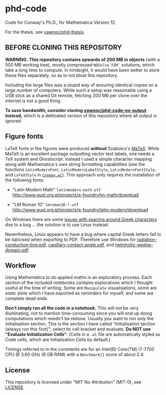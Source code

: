 # phd-code


Code for Conway's Ph.D., for Mathematica Version 12.

For the thesis, see [yawnoc/phd-thesis].

[yawnoc/phd-thesis]: https://github.com/yawnoc/phd-thesis


## BEFORE CLONING THIS REPOSITORY

**WARNING.**
**This repository contains upwards of 200 MB in objects**
(with a 500 MB working tree),
mostly compressed `` NDSolve`FEM` `` solutions,
which take a long time to compute.
In hindsight, it would have been better to store these files separately,
so as to not bloat this repository.

Including the large files was a stupid way of ensuring
identical copies on a large number of computers.
While such a setup was reasonable using a USB stick as a shared Git remote,
fetching 200 MB per clone over the internet is not a good thing.

**To save bandwidth, consider cloning [yawnoc/phd-code-no-output] instead,**
which is a debloated version of this repository where all output is ignored.

[yawnoc/phd-code-no-output]: https://github.com/yawnoc/phd-code-no-output


## Figure fonts

LaTeX fonts in the figures were produced ***without*** Szabolcs's [MaTeX][].
While MaTeX is an excellent package outputting vector text labels,
one needs a TeX system and Ghostscript.
Instead I used a simple character mapping
along with Mathematica's own string formatting capabilities
(see the functions `LatinModernFont`, `LatinModernLabelStyle`,
`LatinModernFontStyle`, and `LaTeXStyle` in [`Conway.wl`](Conway.wl)).
This approach only requires the installation of the following fonts:

* "Latin Modern Math" `latinmodern-math.otf` <br>
  <http://www.gust.org.pl/projects/e-foundry/lm-math/download>

* "LM Roman 10" `lmroman10-*.otf` <br>
  <http://www.gust.org.pl/projects/e-foundry/latin-modern/download>

On Windows there are some [issues with spacing around Greek characters][greek]
due to a bug ... the solution is to use Linux instead.

Nevertheless, Linux appears to have a bug where
capital Greek letters fail to be italicised when exporting to PDF.
Therefore use Windows for [radiation-conduction-bvp.pdf],
[capillary-contact-angle.pdf], and [helmholtz-wedge-domain.pdf].

[greek]: https://mathematica.stackexchange.com/q/219745
[radiation-conduction-bvp.pdf]: radiation/general/radiation-conduction-bvp.pdf
[capillary-contact-angle.pdf]: capillary/general/capillary-contact-angle.pdf
[helmholtz-wedge-domain.pdf]: capillary/helmholtz/helmholtz-wedge-domain.pdf


## Workflow

Using Mathematica to do applied maths is an exploratory process.
Each section of the included notebooks contains explorations
which I thought useful at the time of writing.
Some are `Manipulate` visualisations,
some are static plots which I have exported as reminders for myself,
and some are complete dead ends.

**Don't simply run all the code in a notebook.**
This will not be very illuminating,
not to mention time-consuming since you will end up
doing computations which needn't be redone.
Usually you want to run *only* the initialisation section.
This is the section I have called
"Initialisation section (always run this first)";
select its cell bracket and evaluate.
**Do NOT use "Evaluate Initialization Cells".**
(Cells in a `.wl` file are automatically styled as Code cells,
which are Initialization Cells by default.)

Timings referred to in the comments are for an
Intel(R) Core(TM) i7-7700 CPU @ 3.60 GHz (8 GB RAM)
with a `Benchmark[]` score of about 2.4.

[MaTeX]: https://github.com/szhorvat/MaTeX


## License

This repository is licensed under "MIT No Attribution" (MIT-0),
see [LICENSE](LICENSE).
